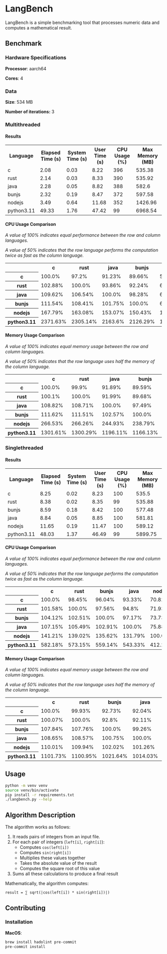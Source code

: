 # LangBench

LangBench is a simple benchmarking tool that processes numeric data and computes a mathematical result.

## Benchmark

### Hardware Specifications

**Processor**: aarch64

**Cores**: 4

### Data

**Size**: 534 MB

**Number of iterations:** 3

### Multithreaded

#### Results

<table><tr><th>Language</th><th>Elapsed Time (s)</th><th>System Time (s)</th><th>User Time (s)</th><th>CPU Usage (%)</th><th>Max Memory (MB)</th></tr><tr><td>c</td><td>2.08</td><td>0.03</td><td>8.22</td><td>396</td><td>535.38</td></tr><tr><td>rust</td><td>2.14</td><td>0.03</td><td>8.33</td><td>390</td><td>535.92</td></tr><tr><td>java</td><td>2.28</td><td>0.05</td><td>8.82</td><td>388</td><td>582.6</td></tr><tr><td>bunjs</td><td>2.32</td><td>0.19</td><td>8.47</td><td>372</td><td>597.58</td></tr><tr><td>nodejs</td><td>3.49</td><td>0.64</td><td>11.68</td><td>352</td><td>1426.96</td></tr><tr><td>python3.11</td><td>49.33</td><td>1.76</td><td>47.42</td><td>99</td><td>6968.54</td></tr></table>

#### CPU Usage Comparison

*A value of 100% indicates equal performance between the row and column languages.*

*A value of 50% indicates that the row language performs the computation twice as fast as the column language.*

<table><tr><th></th><th>c</th><th>rust</th><th>java</th><th>bunjs</th><th>nodejs</th><th>python3.11</th></tr><tr><th>c</th><td>100.0%</td><td>97.2%</td><td>91.23%</td><td>89.66%</td><td>59.6%</td><td>4.22%</td></tr><tr><th>rust</th><td>102.88%</td><td>100.0%</td><td>93.86%</td><td>92.24%</td><td>61.32%</td><td>4.34%</td></tr><tr><th>java</th><td>109.62%</td><td>106.54%</td><td>100.0%</td><td>98.28%</td><td>65.33%</td><td>4.62%</td></tr><tr><th>bunjs</th><td>111.54%</td><td>108.41%</td><td>101.75%</td><td>100.0%</td><td>66.48%</td><td>4.7%</td></tr><tr><th>nodejs</th><td>167.79%</td><td>163.08%</td><td>153.07%</td><td>150.43%</td><td>100.0%</td><td>7.07%</td></tr><tr><th>python3.11</th><td>2371.63%</td><td>2305.14%</td><td>2163.6%</td><td>2126.29%</td><td>1413.47%</td><td>100.0%</td></tr></table>

#### Memory Usage Comparison

*A value of 100% indicates equal memory usage between the row and column languages.*

*A value of 50% indicates that the row language uses half the memory of the column language.*

<table><tr><th></th><th>c</th><th>rust</th><th>java</th><th>bunjs</th><th>nodejs</th><th>python3.11</th></tr><tr><th>c</th><td>100.0%</td><td>99.9%</td><td>91.89%</td><td>89.59%</td><td>37.52%</td><td>7.68%</td></tr><tr><th>rust</th><td>100.1%</td><td>100.0%</td><td>91.99%</td><td>89.68%</td><td>37.56%</td><td>7.69%</td></tr><tr><th>java</th><td>108.82%</td><td>108.71%</td><td>100.0%</td><td>97.49%</td><td>40.83%</td><td>8.36%</td></tr><tr><th>bunjs</th><td>111.62%</td><td>111.51%</td><td>102.57%</td><td>100.0%</td><td>41.88%</td><td>8.58%</td></tr><tr><th>nodejs</th><td>266.53%</td><td>266.26%</td><td>244.93%</td><td>238.79%</td><td>100.0%</td><td>20.48%</td></tr><tr><th>python3.11</th><td>1301.61%</td><td>1300.29%</td><td>1196.11%</td><td>1166.13%</td><td>488.35%</td><td>100.0%</td></tr></table>

### Singlethreaded

#### Results

<table><tr><th>Language</th><th>Elapsed Time (s)</th><th>System Time (s)</th><th>User Time (s)</th><th>CPU Usage (%)</th><th>Max Memory (MB)</th></tr><tr><td>c</td><td>8.25</td><td>0.02</td><td>8.23</td><td>100</td><td>535.5</td></tr><tr><td>rust</td><td>8.38</td><td>0.02</td><td>8.35</td><td>99</td><td>535.88</td></tr><tr><td>bunjs</td><td>8.59</td><td>0.18</td><td>8.42</td><td>100</td><td>577.48</td></tr><tr><td>java</td><td>8.84</td><td>0.05</td><td>8.85</td><td>100</td><td>581.81</td></tr><tr><td>nodejs</td><td>11.65</td><td>0.19</td><td>11.47</td><td>100</td><td>589.12</td></tr><tr><td>python3.11</td><td>48.03</td><td>1.37</td><td>46.49</td><td>99</td><td>5899.75</td></tr></table>

#### CPU Usage Comparison

*A value of 100% indicates equal performance between the row and column languages.*

*A value of 50% indicates that the row language performs the computation twice as fast as the column language.*

<table><tr><th></th><th>c</th><th>rust</th><th>bunjs</th><th>java</th><th>nodejs</th><th>python3.11</th></tr><tr><th>c</th><td>100.0%</td><td>98.45%</td><td>96.04%</td><td>93.33%</td><td>70.82%</td><td>17.18%</td></tr><tr><th>rust</th><td>101.58%</td><td>100.0%</td><td>97.56%</td><td>94.8%</td><td>71.93%</td><td>17.45%</td></tr><tr><th>bunjs</th><td>104.12%</td><td>102.51%</td><td>100.0%</td><td>97.17%</td><td>73.73%</td><td>17.88%</td></tr><tr><th>java</th><td>107.15%</td><td>105.49%</td><td>102.91%</td><td>100.0%</td><td>75.88%</td><td>18.41%</td></tr><tr><th>nodejs</th><td>141.21%</td><td>139.02%</td><td>135.62%</td><td>131.79%</td><td>100.0%</td><td>24.26%</td></tr><tr><th>python3.11</th><td>582.18%</td><td>573.15%</td><td>559.14%</td><td>543.33%</td><td>412.27%</td><td>100.0%</td></tr></table>

#### Memory Usage Comparison

*A value of 100% indicates equal memory usage between the row and column languages.*

*A value of 50% indicates that the row language uses half the memory of the column language.*

<table><tr><th></th><th>c</th><th>rust</th><th>bunjs</th><th>java</th><th>nodejs</th><th>python3.11</th></tr><tr><th>c</th><td>100.0%</td><td>99.93%</td><td>92.73%</td><td>92.04%</td><td>90.9%</td><td>9.08%</td></tr><tr><th>rust</th><td>100.07%</td><td>100.0%</td><td>92.8%</td><td>92.11%</td><td>90.96%</td><td>9.08%</td></tr><tr><th>bunjs</th><td>107.84%</td><td>107.76%</td><td>100.0%</td><td>99.26%</td><td>98.02%</td><td>9.79%</td></tr><tr><th>java</th><td>108.65%</td><td>108.57%</td><td>100.75%</td><td>100.0%</td><td>98.76%</td><td>9.86%</td></tr><tr><th>nodejs</th><td>110.01%</td><td>109.94%</td><td>102.02%</td><td>101.26%</td><td>100.0%</td><td>9.99%</td></tr><tr><th>python3.11</th><td>1101.73%</td><td>1100.95%</td><td>1021.64%</td><td>1014.03%</td><td>1001.45%</td><td>100.0%</td></tr></table>

## Usage

```bash
python -m venv venv
source venv/bin/activate
pip install -r requirements.txt
./langbench.py --help
```

## Algorithm Description

The algorithm works as follows:

1. It reads pairs of integers from an input file.
2. For each pair of integers (`left[i]`, `right[i]`):
   - Computes `cos(left[i])`
   - Computes `sin(right[i])`
   - Multiplies these values together
   - Takes the absolute value of the result
   - Computes the square root of this value
3. Sums all these calculations to produce a final result

Mathematically, the algorithm computes:

```
result = ∑ sqrt(|cos(left[i]) * sin(right[i])|)
```

## Contributing

### Installation

**MacOS**:

```bash
brew install hadolint pre-commit
pre-commit install
```

